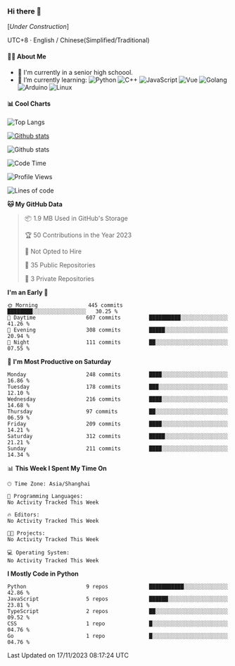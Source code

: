 ### Hi there 👋

\[*Under Construction*\]

UTC+8 · English / Chinese(Simplified/Traditional)

<!--
**NoNormalCreeper/NoNormalCreeper** is a ✨ _special_ ✨ repository because its `README.md` (this file) appears on your GitHub profile.

Here are some ideas to get you started:

- 🔭 I’m currently working on ...
- 🌱 I’m currently learning ...
- 👯 I’m looking to collaborate on ...
- 🤔 I’m looking for help with ...
- 💬 Ask me about ...
- 📫 How to reach me: ...
- 😄 Pronouns: ...
- ⚡ Fun fact: ...
-->

#### 👩‍💻 About Me

- 🏫 I'm currently in a senior high schoool.
- 🌱 I’m currently learning: 
![Python](https://img.shields.io/badge/-Python-blue?style=flat-square&logo=Python&logoColor=fff)
![C++](https://img.shields.io/badge/-C%2B%2B-00599C?style=flat-square&logo=C%2B%2B&logoColor=fff)
![JavaScript](https://img.shields.io/badge/-JavaScript-ffca18?style=flat-square&logo=JavaScript&logoColor=fff)
![Vue](https://img.shields.io/badge/-Vue-4FC08D?style=flat-square&logo=Vue.js&logoColor=fff)
![Golang](https://img.shields.io/badge/-Go-007d9c?style=flat-square&logo=Go&logoColor=fff)
![Arduino](https://img.shields.io/badge/-Arduino-00979D?style=flat-square&logo=Arduino&logoColor=fff)
![Linux](https://img.shields.io/badge/-Linux-FCC624?style=flat-square&logo=Linux&logoColor=fff)

#### 📊 Cool Charts

![Top Langs](https://github-readme-stats.vercel.app/api/top-langs/?username=NoNormalCreeper&layout=compact)

[![Github stats](https://github-readme-stats.vercel.app/api?username=NoNormalCreeper&show_icons=true)](https://github.com/anuraghazra/github-readme-stats)

![Github stats](https://github-profile-trophy.vercel.app/?username=NoNormalCreeper)


<!--START_SECTION:waka-->
![Code Time](http://img.shields.io/badge/Code%20Time-166%20hrs%2057%20mins-blue)

![Profile Views](http://img.shields.io/badge/Profile%20Views-11-blue)

![Lines of code](https://img.shields.io/badge/From%20Hello%20World%20I%27ve%20Written-2.7%20million%20lines%20of%20code-blue)

**🐱 My GitHub Data** 

> 📦 1.9 MB Used in GitHub's Storage 
 > 
> 🏆 50 Contributions in the Year 2023
 > 
> 🚫 Not Opted to Hire
 > 
> 📜 35 Public Repositories 
 > 
> 🔑 3 Private Repositories 
 > 
**I'm an Early 🐤** 

```text
🌞 Morning                445 commits         ████████░░░░░░░░░░░░░░░░░   30.25 % 
🌆 Daytime                607 commits         ██████████░░░░░░░░░░░░░░░   41.26 % 
🌃 Evening                308 commits         █████░░░░░░░░░░░░░░░░░░░░   20.94 % 
🌙 Night                  111 commits         ██░░░░░░░░░░░░░░░░░░░░░░░   07.55 % 
```
📅 **I'm Most Productive on Saturday** 

```text
Monday                   248 commits         ████░░░░░░░░░░░░░░░░░░░░░   16.86 % 
Tuesday                  178 commits         ███░░░░░░░░░░░░░░░░░░░░░░   12.10 % 
Wednesday                216 commits         ████░░░░░░░░░░░░░░░░░░░░░   14.68 % 
Thursday                 97 commits          ██░░░░░░░░░░░░░░░░░░░░░░░   06.59 % 
Friday                   209 commits         ████░░░░░░░░░░░░░░░░░░░░░   14.21 % 
Saturday                 312 commits         █████░░░░░░░░░░░░░░░░░░░░   21.21 % 
Sunday                   211 commits         ████░░░░░░░░░░░░░░░░░░░░░   14.34 % 
```


📊 **This Week I Spent My Time On** 

```text
🕑︎ Time Zone: Asia/Shanghai

💬 Programming Languages: 
No Activity Tracked This Week

🔥 Editors: 
No Activity Tracked This Week

🐱‍💻 Projects: 
No Activity Tracked This Week

💻 Operating System: 
No Activity Tracked This Week
```

**I Mostly Code in Python** 

```text
Python                   9 repos             ███████████░░░░░░░░░░░░░░   42.86 % 
JavaScript               5 repos             ██████░░░░░░░░░░░░░░░░░░░   23.81 % 
TypeScript               2 repos             ██░░░░░░░░░░░░░░░░░░░░░░░   09.52 % 
CSS                      1 repo              █░░░░░░░░░░░░░░░░░░░░░░░░   04.76 % 
Go                       1 repo              █░░░░░░░░░░░░░░░░░░░░░░░░   04.76 % 
```




 Last Updated on 17/11/2023 08:17:24 UTC
<!--END_SECTION:waka-->

